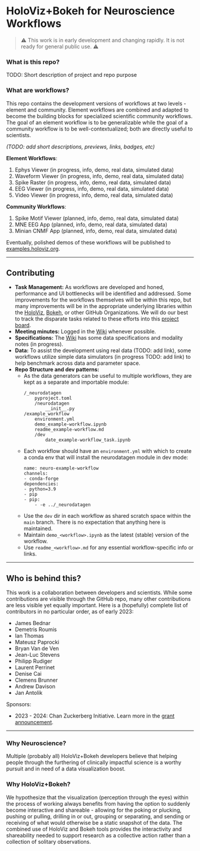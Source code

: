 # HoloViz+Bokeh for Neuroscience Workflows

> :warning: This work is in early development and changing rapidly. It is not ready for general public use. :warning:

### What is this repo?

TODO: Short description of project and repo purpose

### What are workflows?

This repo contains the development versions of workflows at two levels - element and community. Element workflows are combined and adapted to become the building blocks for specialized scientific community workflows. The goal of an element workflow is to be generalizable while the goal of a community workflow is to be well-contextualized; both are directly useful to scientists.

*(TODO: add short descriptions, previews, links, badges, etc)*

**Element Workflows**:

1. Ephys Viewer (in progress, info, demo, real data, simulated data)
2. Waveform Viewer (in progress, info, demo, real data, simulated data)
3. Spike Raster (in progress, info, demo, real data, simulated data)
4. EEG Viewer (in progress, info, demo, real data, simulated data)
5. Video Viewer (in progress, info, demo, real data, simulated data)

**Community Workflows**:

1. Spike Motif Viewer (planned, info, demo, real data, simulated data)
2. MNE EEG App (planned, info, demo, real data, simulated data)
3. Minian CNMF App (planned, info, demo, real data, simulated data)

Eventually, polished demos of these workflows will be published to [examples.holoviz.org](https://examples.pyviz.org/).

---
## Contributing

- **Task Management:** As workflows are developed and honed, performance and UI bottlenecks will be identified and addressed. Some improvements for the workflows themselves will be within this repo, but many improvements will be in the appropriate underlying libraries within the [HoloViz](https://github.com/holoviz/), [Bokeh](https://github.com/bokeh), or other GitHub Organizations. We will do our best to track the disparate tasks related to these efforts into this [project board](https://github.com/orgs/holoviz-topics/projects/1).
- **Meeting minutes:** Logged in the [Wiki](https://github.com/holoviz-topics/neuro/wiki) whenever possible.
- **Specifications:** The [Wiki](https://github.com/holoviz-topics/neuro/wiki) has some data specifications and modality notes (in progress).
- **Data:** To assist the development using real data (TODO: add link), some workflows utilize simple data simulators (in progress TODO: add link) to help benchmark across data and parameter space.
- **Repo Structure and dev patterns:** 
  - As the data generators can be useful to multiple workflows, they are kept as a separate and importable module:
    ```
    /_neurodatagen
        pyproject.toml
        /neurodatagen
            __init__.py
    /example_workflow
        environment.yml
        demo_example-workflow.ipynb
        readme_example-workflow.md
        /dev
            date_example-workflow_task.ipynb
    ```
  - Each workflow should have an `environment.yml` with which to create a conda env that will install the neurodatagen module in dev mode:
    ```
    name: neuro-example-workflow
    channels:
    - conda-forge
    dependencies:
    - python=3.9
    - pip
    - pip:
        - -e ../_neurodatagen
    ```
  - Use the `dev` dir in each workflow as shared scratch space within the `main` branch. There is no expectation that anything here is maintained.
  - Maintain `demo_<workflow>.ipynb` as the latest (stable) version of the workflow.
  - Use `readme_<workflow>.md` for any essential workflow-specific info or links.

---
## Who is behind this?

This work is a collaboration between developers and scientists. While some contributions are visible through the GitHub repo, many other contributions are less visible yet equally important. Here is a (hopefully) complete list of contributors in no particular order, as of early 2023:

- James Bednar
- Demetris Roumis
- Ian Thomas
- Mateusz Paprocki
- Bryan Van de Ven
- Jean-Luc Stevens
- Philipp Rudiger
- Laurent Perrinet
- Denise Cai
- Clemens Brunner
- Andrew Davison
- Jan Antolik

Sponsors:
- 2023 - 2024: Chan Zuckerberg Initiative. Learn more in the [grant announcement]([url](https://blog.bokeh.org/announcing-czi-funding-for-bokeh-for-bioscience-5f74426c011a)).


---

### Why Neuroscience?

Multiple (probably all) HoloViz+Bokeh developers believe that helping people through the furthering of clinically impactful science is a worthy pursuit and in need of a data visualization boost.

### Why HoloViz+Bokeh?

We hypothesize that the visualization (perception through the eyes) within the process of working always benefits from having the option to suddenly become interactive and shareable - allowing for the poking or plucking, pushing or pulling, drilling in or out, grouping or separating, and sending or receiving of what would otherwise be a static snapshot of the data. The combined use of HoloViz and Bokeh tools provides the interactivity and shareability needed to support research as a collective action rather than a collection of solitary observations.
